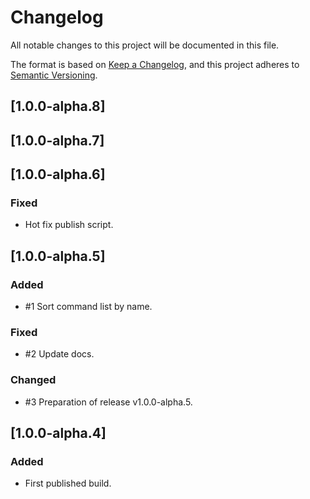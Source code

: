 # Changelog

All notable changes to this project will be documented in this file.

The format is based on [Keep a Changelog](https://keepachangelog.com/en/1.0.0/),
and this project adheres to [Semantic Versioning](https://semver.org/spec/v2.0.0.html).

## [1.0.0-alpha.8]
## [1.0.0-alpha.7]
## [1.0.0-alpha.6]
### Fixed
- Hot fix publish script.

## [1.0.0-alpha.5]
### Added
- #1 Sort command list by name.

### Fixed
- #2 Update docs.

### Changed
- #3 Preparation of release v1.0.0-alpha.5.

## [1.0.0-alpha.4]
### Added
- First published build.
